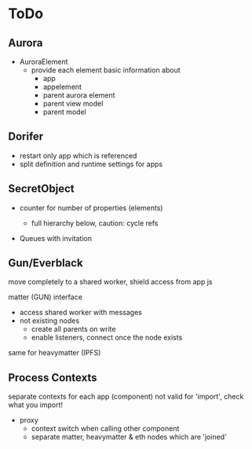 ToDo
====

## Aurora

- AuroraElement
    - provide each element basic information about
        - app
        - appelement
        - parent aurora element
        - parent view model
        - parent model

## Dorifer

- restart only app which is referenced
- split definition and runtime settings for apps

## SecretObject

- counter for number of properties (elements)
    - full hierarchy below, caution: cycle refs

- Queues with invitation

## Gun/Everblack

move completely to a shared worker, shield access from app js

matter (GUN) interface 
- access shared worker with messages
- not existing nodes
    - create all parents on write
    - enable listeners, connect once the node exists

same for heavymatter (IPFS)

## Process Contexts

separate contexts for each app (component)
not valid for 'import', check what you import!

- proxy 
    - context switch when calling other component
    - separate matter, heavymatter & eth nodes which are 'joined'
